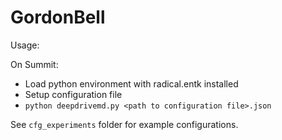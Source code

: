 # GordonBell

Usage:

On Summit: 
- Load python environment with radical.entk installed
- Setup configuration file
- `python deepdrivemd.py <path to configuration file>.json`

See `cfg_experiments` folder for example configurations.


